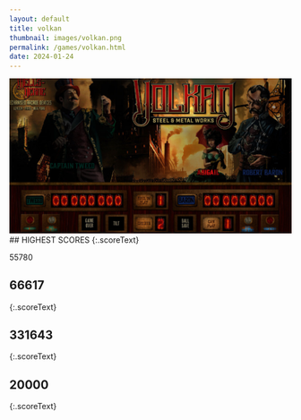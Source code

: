 ```yaml
---
layout: default
title: volkan
thumbnail: images/volkan.png
permalink: /games/volkan.html
date: 2024-01-24
---
```


<img src="../images/volkan.png" class="gameThumbnail img-fluid mx-auto align-middle">
## HIGHEST SCORES
{:.scoreText}

55780

## 66617
{:.scoreText}


## 331643
{:.scoreText}


## 20000
{:.scoreText}


